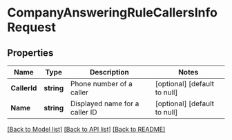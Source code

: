 # CompanyAnsweringRuleCallersInfoRequest

## Properties
Name | Type | Description | Notes
------------ | ------------- | ------------- | -------------
**CallerId** | **string** | Phone number of a caller | [optional] [default to null]
**Name** | **string** | Displayed name for a caller ID | [optional] [default to null]

[[Back to Model list]](../README.md#documentation-for-models) [[Back to API list]](../README.md#documentation-for-api-endpoints) [[Back to README]](../README.md)


